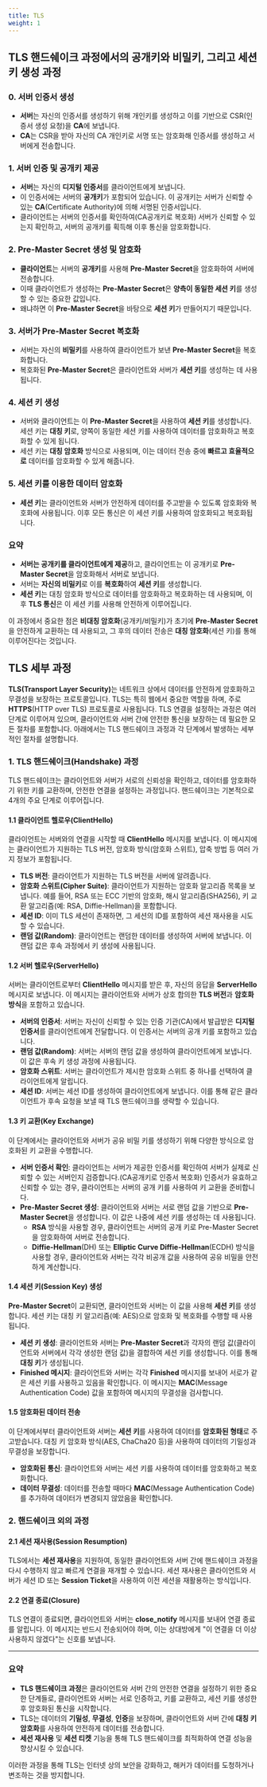 ```yaml
---
title: TLS
weight: 1
---
```

## TLS 핸드쉐이크 과정에서의 공개키와 비밀키, 그리고 세션 키 생성 과정
### 0. **서버 인증서 생성**
   - **서버**는 자신의 인증서를 생성하기 위해 개인키를 생성하고 이를 기반으로 CSR(인증서 생성 요청)을 **CA**에 보냅니다.
   - **CA**는 CSR을 받아 자신의 CA 개인키로 서명 또는 암호화해 인증서를 생성하고 서버에게 전송합니다.
### 1. **서버 인증 및 공개키 제공**
   - **서버**는 자신의 **디지털 인증서**를 클라이언트에게 보냅니다.
   - 이 인증서에는 서버의 **공개키**가 포함되어 있습니다. 이 공개키는 서버가 신뢰할 수 있는 **CA**(Certificate Authority)에 의해 서명된 인증서입니다.
   - 클라이언트는 서버의 인증서를 확인하여(CA공개키로 복호화) 서버가 신뢰할 수 있는지 확인하고, 서버의 공개키를 획득해 이후 통신을 암호화합니다.

### 2. **Pre-Master Secret 생성 및 암호화**
   - **클라이언트**는 서버의 **공개키**를 사용해 **Pre-Master Secret**을 암호화하여 서버에 전송합니다.
   - 이때 클라이언트가 생성하는 **Pre-Master Secret**은 **양측이 동일한 세션 키**를 생성할 수 있는 중요한 값입니다.
   - 왜냐하면 이 **Pre-Master Secret**을 바탕으로 **세션 키**가 만들어지기 때문입니다.

### 3. **서버가 Pre-Master Secret 복호화**
   - 서버는 자신의 **비밀키**를 사용하여 클라이언트가 보낸 **Pre-Master Secret**을 복호화합니다.
   - 복호화된 **Pre-Master Secret**은 클라이언트와 서버가 **세션 키**를 생성하는 데 사용됩니다.

### 4. **세션 키 생성**
   - 서버와 클라이언트는 이 **Pre-Master Secret**을 사용하여 **세션 키**를 생성합니다. 세션 키는 **대칭 키**로, 양쪽이 동일한 세션 키를 사용하여 데이터를 암호화하고 복호화할 수 있게 됩니다.
   - 세션 키는 **대칭 암호화** 방식으로 사용되며, 이는 데이터 전송 중에 **빠르고 효율적으로** 데이터를 암호화할 수 있게 해줍니다.

### 5. **세션 키를 이용한 데이터 암호화**
   - **세션 키**는 클라이언트와 서버가 안전하게 데이터를 주고받을 수 있도록 암호화와 복호화에 사용됩니다. 이후 모든 통신은 이 세션 키를 사용하여 암호화되고 복호화됩니다.

### 요약
- **서버는 공개키를 클라이언트에게 제공**하고, 클라이언트는 이 공개키로 **Pre-Master Secret**을 암호화해서 서버로 보냅니다.
- 서버는 **자신의 비밀키**로 이를 **복호화**하여 **세션 키**를 생성합니다.
- **세션 키**는 대칭 암호화 방식으로 데이터를 암호화하고 복호화하는 데 사용되며, 이후 **TLS 통신**은 이 세션 키를 사용해 안전하게 이루어집니다.

이 과정에서 중요한 점은 **비대칭 암호화**(공개키/비밀키)가 초기에 **Pre-Master Secret**을 안전하게 교환하는 데 사용되고, 그 후의 데이터 전송은 **대칭 암호화**(세션 키)를 통해 이루어진다는 것입니다.

## TLS 세부 과정
<b>TLS(Transport Layer Security)</b>는 네트워크 상에서 데이터를 안전하게 암호화하고 무결성을 보장하는 프로토콜입니다. TLS는 특히 웹에서 중요한 역할을 하며, 주로 **HTTPS**(HTTP over TLS) 프로토콜로 사용됩니다. TLS 연결을 설정하는 과정은 여러 단계로 이루어져 있으며, 클라이언트와 서버 간에 안전한 통신을 보장하는 데 필요한 모든 절차를 포함합니다. 아래에서는 TLS 핸드쉐이크 과정과 각 단계에서 발생하는 세부적인 절차를 설명합니다.

### 1. **TLS 핸드쉐이크(Handshake) 과정**

TLS 핸드쉐이크는 클라이언트와 서버가 서로의 신뢰성을 확인하고, 데이터를 암호화하기 위한 키를 교환하며, 안전한 연결을 설정하는 과정입니다. 핸드쉐이크는 기본적으로 4개의 주요 단계로 이루어집니다.

#### 1.1 클라이언트 헬로우(ClientHello)
클라이언트는 서버와의 연결을 시작할 때 **ClientHello** 메시지를 보냅니다. 이 메시지에는 클라이언트가 지원하는 TLS 버전, 암호화 방식(암호화 스위트), 압축 방법 등 여러 가지 정보가 포함됩니다.

- **TLS 버전**: 클라이언트가 지원하는 TLS 버전을 서버에 알려줍니다.
- **암호화 스위트(Cipher Suite)**: 클라이언트가 지원하는 암호화 알고리즘 목록을 보냅니다. 예를 들어, RSA 또는 ECC 기반의 암호화, 해시 알고리즘(SHA256), 키 교환 알고리즘(예: RSA, Diffie-Hellman)을 포함합니다.
- **세션 ID**: 이미 TLS 세션이 존재하면, 그 세션의 ID를 포함하여 세션 재사용을 시도할 수 있습니다.
- **랜덤 값(Random)**: 클라이언트는 랜덤한 데이터를 생성하여 서버에 보냅니다. 이 랜덤 값은 후속 과정에서 키 생성에 사용됩니다.

#### 1.2 서버 헬로우(ServerHello)
서버는 클라이언트로부터 **ClientHello** 메시지를 받은 후, 자신의 응답을 **ServerHello** 메시지로 보냅니다. 이 메시지는 클라이언트와 서버가 상호 합의한 **TLS 버전**과 **암호화 방식**을 포함하고 있습니다.

- **서버의 인증서**: 서버는 자신이 신뢰할 수 있는 인증 기관(CA)에서 발급받은 **디지털 인증서**를 클라이언트에게 전달합니다. 이 인증서는 서버의 공개 키를 포함하고 있습니다.
- **랜덤 값(Random)**: 서버는 서버의 랜덤 값을 생성하여 클라이언트에게 보냅니다. 이 값은 후속 키 생성 과정에 사용됩니다.
- **암호화 스위트**: 서버는 클라이언트가 제시한 암호화 스위트 중 하나를 선택하여 클라이언트에게 알립니다.
- **세션 ID**: 서버는 세션 ID를 생성하여 클라이언트에게 보냅니다. 이를 통해 같은 클라이언트가 후속 요청을 보낼 때 TLS 핸드쉐이크를 생략할 수 있습니다.

#### 1.3 키 교환(Key Exchange)
이 단계에서는 클라이언트와 서버가 공유 비밀 키를 생성하기 위해 다양한 방식으로 암호화된 키 교환을 수행합니다.

- **서버 인증서 확인**: 클라이언트는 서버가 제공한 인증서를 확인하여 서버가 실제로 신뢰할 수 있는 서버인지 검증합니다.(CA공개키로 인증서 복호화) 인증서가 유효하고 신뢰할 수 있는 경우, 클라이언트는 서버의 공개 키를 사용하여 키 교환을 준비합니다.
- **Pre-Master Secret 생성**: 클라이언트와 서버는 서로 랜덤 값을 기반으로 **Pre-Master Secret**을 생성합니다. 이 값은 나중에 세션 키를 생성하는 데 사용됩니다.
    - **RSA** 방식을 사용할 경우, 클라이언트는 서버의 공개 키로 Pre-Master Secret을 암호화하여 서버로 전송합니다.
    - **Diffie-Hellman**(DH) 또는 **Elliptic Curve Diffie-Hellman**(ECDH) 방식을 사용할 경우, 클라이언트와 서버는 각각 비공개 값을 사용하여 공유 비밀을 안전하게 계산합니다.
  
#### 1.4 세션 키(Session Key) 생성
**Pre-Master Secret**이 교환되면, 클라이언트와 서버는 이 값을 사용해 **세션 키**를 생성합니다. 세션 키는 대칭 키 알고리즘(예: AES)으로 암호화 및 복호화를 수행할 때 사용됩니다.

- **세션 키 생성**: 클라이언트와 서버는 **Pre-Master Secret**과 각자의 랜덤 값(클라이언트와 서버에서 각각 생성한 랜덤 값)을 결합하여 세션 키를 생성합니다. 이를 통해 **대칭 키**가 생성됩니다.
- **Finished 메시지**: 클라이언트와 서버는 각각 **Finished** 메시지를 보내어 서로가 같은 세션 키를 사용하고 있음을 확인합니다. 이 메시지는 **MAC**(Message Authentication Code) 값을 포함하여 메시지의 무결성을 검사합니다.

#### 1.5 암호화된 데이터 전송
이 단계에서부터 클라이언트와 서버는 **세션 키**를 사용하여 데이터를 **암호화된 형태**로 주고받습니다. 대칭 키 암호화 방식(AES, ChaCha20 등)을 사용하여 데이터의 기밀성과 무결성을 보장합니다.

- **암호화된 통신**: 클라이언트와 서버는 세션 키를 사용하여 데이터를 암호화하고 복호화합니다.
- **데이터 무결성**: 데이터를 전송할 때마다 **MAC**(Message Authentication Code)를 추가하여 데이터가 변경되지 않았음을 확인합니다.

### 2. **핸드쉐이크 외의 과정**

#### 2.1 세션 재사용(Session Resumption)
TLS에서는 **세션 재사용**을 지원하여, 동일한 클라이언트와 서버 간에 핸드쉐이크 과정을 다시 수행하지 않고 빠르게 연결을 재개할 수 있습니다. 세션 재사용은 클라이언트와 서버가 세션 ID 또는 **Session Ticket**을 사용하여 이전 세션을 재활용하는 방식입니다.

#### 2.2 연결 종료(Closure)
TLS 연결이 종료되면, 클라이언트와 서버는 **close_notify** 메시지를 보내어 연결 종료를 알립니다. 이 메시지는 반드시 전송되어야 하며, 이는 상대방에게 "이 연결을 더 이상 사용하지 않겠다"는 신호를 보냅니다.

---

### 요약
- **TLS 핸드쉐이크 과정**은 클라이언트와 서버 간의 안전한 연결을 설정하기 위한 중요한 단계들로, 클라이언트와 서버는 서로 인증하고, 키를 교환하고, 세션 키를 생성한 후 암호화된 통신을 시작합니다.
- TLS는 데이터의 **기밀성**, **무결성**, **인증**을 보장하며, 클라이언트와 서버 간에 **대칭 키 암호화**를 사용하여 안전하게 데이터를 전송합니다.
- **세션 재사용** 및 **세션 티켓** 기능을 통해 TLS 핸드쉐이크를 최적화하여 연결 성능을 향상시킬 수 있습니다.

이러한 과정을 통해 TLS는 인터넷 상의 보안을 강화하고, 해커가 데이터를 도청하거나 변조하는 것을 방지합니다.